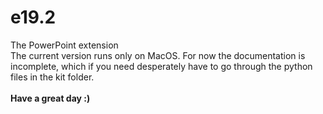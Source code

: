 # e19.2
The PowerPoint extension
<br>
The current version runs only on MacOS.
For now the documentation is incomplete, which if you need desperately have to go through the python files in the kit folder.
<br>
<br>
<b>Have a great day :)</b>
